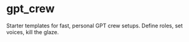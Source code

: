 # gpt_crew
Starter templates for fast, personal GPT crew setups. Define roles, set voices, kill the glaze.
